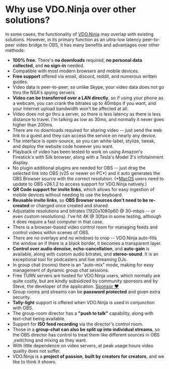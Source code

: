 # Why use VDO.Ninja over other solutions?

In some cases, the functionality of [VDO.Ninja](https://vdo.ninja) may overlap with existing solutions. However, in its primary function as an ultra-low latency peer-to-peer video bridge to OBS, it has many benefits and advantages over other methods:

* **100% free.** There's **no downloads** required, **no personal data collected**, and **no sign-in** needed.
* Compatible with most modern browsers and mobile devices.
* **Free support** offered via email, discord, reddit, and numerous written guides.
* Video data is peer-to-peer, so unlike Skype, your video data does not go thru the NSA's spying servers
* **Video can be transferred over a LAN directly**, so if using your phone as a webcam, you can crank the bitrates up to 40mbps if you want, and your Internet upload bandwidth won't be affected at all.
* Video does not go thru a server, so there is less latency as there is less distance to travel. I'm talking as low as 30ms, and normally it never goes higher than 200ms.
* There are no downloads required for sharing video -- just send the web link to a guest and they can access the service on nearly any device.
* The interface is open-source, so you can white-label, stylize, tweak, and deploy the website code however you want.
* Playback of video has been tested to work on using Amazon's Firestick's with Silk browser, along with a Tesla's Model 3's infotainment display.
* No plugin additional plugins are needed for OBS -- just drag the selected link into OBS (v25 or newer on PC\*) and it auto generates the OBS Browser source with the correct resolution. (\*[MacOS](https://github.com/steveseguin/obsninja/wiki/FAQ#MacOS) users need to update to OBS v26.1.2 to access support for VDO.Ninja natively.)
* **QR Code support for invite links**, which allows for easy ingestion of mobile devices without needing to use the keyboard.
* **Reusable invite links**, so **OBS Browser sources don't need to be re-created** or changed once created and shared.
* Adjustable resolutions and bitrates (1920x1080p60 @ 30-mbps -- or even custom resolutions). I've hit 4K @ 30fps in some testing, although it does require a fast computer in that case.
* There is a browser-based video control room for managing feeds and control videos within scenes of OBS.
* There are no overlays and no windows to crop -- VDO.Ninja auto-fills the window an if there is a black border, it becomes a transparent layer.
* **Control over audio denoise**, **echo-cancellation**, and **auto-gain** is available, along with custom audio bitrates, and **stereo-sound**. It is an exceptional tool for podcasters and live streaming DJs.
* In group chat (rooms) there is an "auto-mix" mode, making for easy management of dynamic group chat sessions.
* Free TURN servers are hosted for VDO.Ninja users, which normally are quite costly, but are kindly subsidized by community sponsors and by Steve, the developer of the application. [Sponsor ❤](sponsor.md)&#x20;
* Group rooms and streams can be **password protected** and given extra security.
* **Tally-light** support is offered when VDO.Ninja is used in conjunction with OBS.
* The group-room director has a **"push to talk"** capability, along with text-chat being available.
* Support for **ISO feed recording** via the director's control room.
* Those in a **group-chat can also be split up into individual streams**, so the OBS director has control to treat them like different sources in OBS ,switching and mixing as they want.
* With little dependence on video servers, at peak usage hours video quality does not suffer.
* VDO.Ninja is a **project of passion**, **built by creators for creators**, and we like to think it shows.
